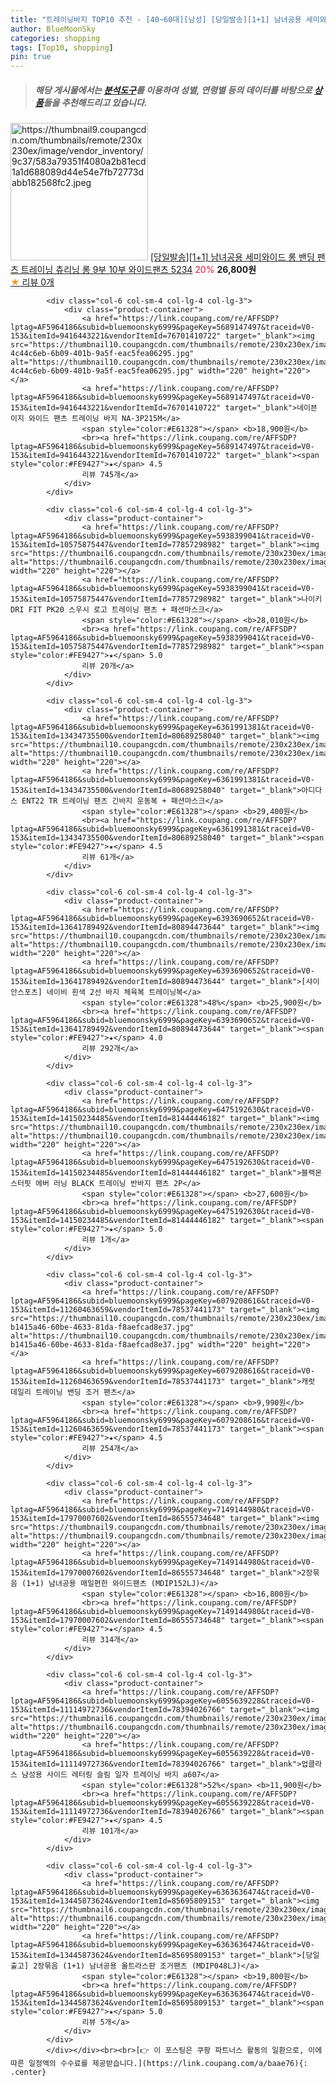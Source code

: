 ```yaml
---
title: "트레이닝바지 TOP10 추천 - [40~60대][남성] [당일발송][1+1] 남녀공용 세미와이드 롱 밴딩 팬츠 트레이닝 츄리닝 롱 9부 10부 와이드팬츠 5234"
author: BlueMoonSky
categories: shopping
tags: [Top10, shopping]
pin: true
---
```


> ##### 해당 게시물에서는 [**분석도구**](https://itemscout.io/)를 이용하여 **성별**, **연령별** 등의 데이터를 바탕으로 [**상품**](https://link.coupang.com/a/baae76)들을 추천해드리고 있습니다.
<div class="container"><div class="row">
            <div class="col-6 col-sm-4 col-lg-4 col-lg-3">
                <div class="product-container">
                    <a href="https://link.coupang.com/re/AFFSDP?lptag=AF5964186&subid=bluemoonsky6999&pageKey=7272240527&traceid=V0-153&itemId=18549108434&vendorItemId=85687028247" target="_blank"><img src="https://thumbnail9.coupangcdn.com/thumbnails/remote/230x230ex/image/vendor_inventory/9c37/583a79351f4080a2b81ecd1a1d688089d44e54e7fb72773dabb182568fc2.jpeg" alt="https://thumbnail9.coupangcdn.com/thumbnails/remote/230x230ex/image/vendor_inventory/9c37/583a79351f4080a2b81ecd1a1d688089d44e54e7fb72773dabb182568fc2.jpeg" width="220" height="220"></a>
                    <a href="https://link.coupang.com/re/AFFSDP?lptag=AF5964186&subid=bluemoonsky6999&pageKey=7272240527&traceid=V0-153&itemId=18549108434&vendorItemId=85687028247" target="_blank">[당일발송][1+1] 남녀공용 세미와이드 롱 밴딩 팬츠 트레이닝 츄리닝 롱 9부 10부 와이드팬츠 5234</a>
                    <span style="color:#E61328">20%</span> <b>26,800원</b>
                    <br><a href="https://link.coupang.com/re/AFFSDP?lptag=AF5964186&subid=bluemoonsky6999&pageKey=7272240527&traceid=V0-153&itemId=18549108434&vendorItemId=85687028247" target="_blank"><span style="color:#FE9427">★</span> 
                    리뷰 0개</a>
                </div>
            </div>
            
            <div class="col-6 col-sm-4 col-lg-4 col-lg-3">
                <div class="product-container">
                    <a href="https://link.coupang.com/re/AFFSDP?lptag=AF5964186&subid=bluemoonsky6999&pageKey=5689147497&traceid=V0-153&itemId=9416443221&vendorItemId=76701410722" target="_blank"><img src="https://thumbnail10.coupangcdn.com/thumbnails/remote/230x230ex/image/retail/images/1576803248574593-4c44c6eb-6b09-401b-9a5f-eac5fea06295.jpg" alt="https://thumbnail10.coupangcdn.com/thumbnails/remote/230x230ex/image/retail/images/1576803248574593-4c44c6eb-6b09-401b-9a5f-eac5fea06295.jpg" width="220" height="220"></a>
                    <a href="https://link.coupang.com/re/AFFSDP?lptag=AF5964186&subid=bluemoonsky6999&pageKey=5689147497&traceid=V0-153&itemId=9416443221&vendorItemId=76701410722" target="_blank">네이븐 이지 와이드 팬츠 트레이닝 바지 NA-3P215M</a>
                    <span style="color:#E61328"></span> <b>18,900원</b>
                    <br><a href="https://link.coupang.com/re/AFFSDP?lptag=AF5964186&subid=bluemoonsky6999&pageKey=5689147497&traceid=V0-153&itemId=9416443221&vendorItemId=76701410722" target="_blank"><span style="color:#FE9427">★</span> 4.5
                    리뷰 745개</a>
                </div>
            </div>
            
            <div class="col-6 col-sm-4 col-lg-4 col-lg-3">
                <div class="product-container">
                    <a href="https://link.coupang.com/re/AFFSDP?lptag=AF5964186&subid=bluemoonsky6999&pageKey=5938399041&traceid=V0-153&itemId=10575875447&vendorItemId=77857298982" target="_blank"><img src="https://thumbnail6.coupangcdn.com/thumbnails/remote/230x230ex/image/vendor_inventory/ee44/8e07c2b30bac0617f25f32a9b5b4f7a22dc898553b791a7b11ef934d3ae3.jpg" alt="https://thumbnail6.coupangcdn.com/thumbnails/remote/230x230ex/image/vendor_inventory/ee44/8e07c2b30bac0617f25f32a9b5b4f7a22dc898553b791a7b11ef934d3ae3.jpg" width="220" height="220"></a>
                    <a href="https://link.coupang.com/re/AFFSDP?lptag=AF5964186&subid=bluemoonsky6999&pageKey=5938399041&traceid=V0-153&itemId=10575875447&vendorItemId=77857298982" target="_blank">나이키 DRI FIT PK20 스우시 로고 트레이닝 팬츠 + 패션마스크</a>
                    <span style="color:#E61328"></span> <b>28,010원</b>
                    <br><a href="https://link.coupang.com/re/AFFSDP?lptag=AF5964186&subid=bluemoonsky6999&pageKey=5938399041&traceid=V0-153&itemId=10575875447&vendorItemId=77857298982" target="_blank"><span style="color:#FE9427">★</span> 5.0
                    리뷰 20개</a>
                </div>
            </div>
            
            <div class="col-6 col-sm-4 col-lg-4 col-lg-3">
                <div class="product-container">
                    <a href="https://link.coupang.com/re/AFFSDP?lptag=AF5964186&subid=bluemoonsky6999&pageKey=6361991381&traceid=V0-153&itemId=13434735500&vendorItemId=80689258040" target="_blank"><img src="https://thumbnail10.coupangcdn.com/thumbnails/remote/230x230ex/image/vendor_inventory/77eb/c96dacbb04418625a12240a7e602f7456e7b707fca5e914f6d489f912265.jpg" alt="https://thumbnail10.coupangcdn.com/thumbnails/remote/230x230ex/image/vendor_inventory/77eb/c96dacbb04418625a12240a7e602f7456e7b707fca5e914f6d489f912265.jpg" width="220" height="220"></a>
                    <a href="https://link.coupang.com/re/AFFSDP?lptag=AF5964186&subid=bluemoonsky6999&pageKey=6361991381&traceid=V0-153&itemId=13434735500&vendorItemId=80689258040" target="_blank">아디다스 ENT22 TR 트레이닝 팬츠 긴바지 운동복 + 패션마스크</a>
                    <span style="color:#E61328"></span> <b>29,400원</b>
                    <br><a href="https://link.coupang.com/re/AFFSDP?lptag=AF5964186&subid=bluemoonsky6999&pageKey=6361991381&traceid=V0-153&itemId=13434735500&vendorItemId=80689258040" target="_blank"><span style="color:#FE9427">★</span> 4.5
                    리뷰 61개</a>
                </div>
            </div>
            
            <div class="col-6 col-sm-4 col-lg-4 col-lg-3">
                <div class="product-container">
                    <a href="https://link.coupang.com/re/AFFSDP?lptag=AF5964186&subid=bluemoonsky6999&pageKey=6393690652&traceid=V0-153&itemId=13641789492&vendorItemId=80894473644" target="_blank"><img src="https://thumbnail10.coupangcdn.com/thumbnails/remote/230x230ex/image/vendor_inventory/aff1/4fff20e42ab2ff47dcdcb31441bea543604b9e1133ae90b0a1a0a01e6022.png" alt="https://thumbnail10.coupangcdn.com/thumbnails/remote/230x230ex/image/vendor_inventory/aff1/4fff20e42ab2ff47dcdcb31441bea543604b9e1133ae90b0a1a0a01e6022.png" width="220" height="220"></a>
                    <a href="https://link.coupang.com/re/AFFSDP?lptag=AF5964186&subid=bluemoonsky6999&pageKey=6393690652&traceid=V0-153&itemId=13641789492&vendorItemId=80894473644" target="_blank">[샤이안스포츠] 네이비 흰색 2선 바지 체육복 트레이닝복</a>
                    <span style="color:#E61328">48%</span> <b>25,900원</b>
                    <br><a href="https://link.coupang.com/re/AFFSDP?lptag=AF5964186&subid=bluemoonsky6999&pageKey=6393690652&traceid=V0-153&itemId=13641789492&vendorItemId=80894473644" target="_blank"><span style="color:#FE9427">★</span> 4.0
                    리뷰 292개</a>
                </div>
            </div>
            
            <div class="col-6 col-sm-4 col-lg-4 col-lg-3">
                <div class="product-container">
                    <a href="https://link.coupang.com/re/AFFSDP?lptag=AF5964186&subid=bluemoonsky6999&pageKey=6475192630&traceid=V0-153&itemId=14150234485&vendorItemId=81444446182" target="_blank"><img src="https://thumbnail10.coupangcdn.com/thumbnails/remote/230x230ex/image/vendor_inventory/1104/06387f3ecaa03c022194f2283d7aec106bc40b6f60cb05856298317576de.jpg" alt="https://thumbnail10.coupangcdn.com/thumbnails/remote/230x230ex/image/vendor_inventory/1104/06387f3ecaa03c022194f2283d7aec106bc40b6f60cb05856298317576de.jpg" width="220" height="220"></a>
                    <a href="https://link.coupang.com/re/AFFSDP?lptag=AF5964186&subid=bluemoonsky6999&pageKey=6475192630&traceid=V0-153&itemId=14150234485&vendorItemId=81444446182" target="_blank">블랙몬스터핏 에버 러닝 BLACK 트레이닝 반바지 팬츠 2P</a>
                    <span style="color:#E61328"></span> <b>27,600원</b>
                    <br><a href="https://link.coupang.com/re/AFFSDP?lptag=AF5964186&subid=bluemoonsky6999&pageKey=6475192630&traceid=V0-153&itemId=14150234485&vendorItemId=81444446182" target="_blank"><span style="color:#FE9427">★</span> 5.0
                    리뷰 1개</a>
                </div>
            </div>
            
            <div class="col-6 col-sm-4 col-lg-4 col-lg-3">
                <div class="product-container">
                    <a href="https://link.coupang.com/re/AFFSDP?lptag=AF5964186&subid=bluemoonsky6999&pageKey=6079208616&traceid=V0-153&itemId=11260463659&vendorItemId=78537441173" target="_blank"><img src="https://thumbnail10.coupangcdn.com/thumbnails/remote/230x230ex/image/retail/images/6832236656317094-b1415a46-60be-4633-81da-f8aefcad8e37.jpg" alt="https://thumbnail10.coupangcdn.com/thumbnails/remote/230x230ex/image/retail/images/6832236656317094-b1415a46-60be-4633-81da-f8aefcad8e37.jpg" width="220" height="220"></a>
                    <a href="https://link.coupang.com/re/AFFSDP?lptag=AF5964186&subid=bluemoonsky6999&pageKey=6079208616&traceid=V0-153&itemId=11260463659&vendorItemId=78537441173" target="_blank">캐럿 데일리 트레이닝 밴딩 조거 팬츠</a>
                    <span style="color:#E61328"></span> <b>9,990원</b>
                    <br><a href="https://link.coupang.com/re/AFFSDP?lptag=AF5964186&subid=bluemoonsky6999&pageKey=6079208616&traceid=V0-153&itemId=11260463659&vendorItemId=78537441173" target="_blank"><span style="color:#FE9427">★</span> 4.5
                    리뷰 254개</a>
                </div>
            </div>
            
            <div class="col-6 col-sm-4 col-lg-4 col-lg-3">
                <div class="product-container">
                    <a href="https://link.coupang.com/re/AFFSDP?lptag=AF5964186&subid=bluemoonsky6999&pageKey=7149144980&traceid=V0-153&itemId=17970007602&vendorItemId=86555734648" target="_blank"><img src="https://thumbnail9.coupangcdn.com/thumbnails/remote/230x230ex/image/vendor_inventory/814b/3e1d3142861081f227696530f03199c79e2d6d2e23251b83095395f33a07.jpg" alt="https://thumbnail9.coupangcdn.com/thumbnails/remote/230x230ex/image/vendor_inventory/814b/3e1d3142861081f227696530f03199c79e2d6d2e23251b83095395f33a07.jpg" width="220" height="220"></a>
                    <a href="https://link.coupang.com/re/AFFSDP?lptag=AF5964186&subid=bluemoonsky6999&pageKey=7149144980&traceid=V0-153&itemId=17970007602&vendorItemId=86555734648" target="_blank">2장묶음 (1+1) 남녀공용 매일편한 와이드팬츠 (MDIP152LJ)</a>
                    <span style="color:#E61328"></span> <b>16,800원</b>
                    <br><a href="https://link.coupang.com/re/AFFSDP?lptag=AF5964186&subid=bluemoonsky6999&pageKey=7149144980&traceid=V0-153&itemId=17970007602&vendorItemId=86555734648" target="_blank"><span style="color:#FE9427">★</span> 4.5
                    리뷰 314개</a>
                </div>
            </div>
            
            <div class="col-6 col-sm-4 col-lg-4 col-lg-3">
                <div class="product-container">
                    <a href="https://link.coupang.com/re/AFFSDP?lptag=AF5964186&subid=bluemoonsky6999&pageKey=6055639228&traceid=V0-153&itemId=11114972736&vendorItemId=78394026766" target="_blank"><img src="https://thumbnail6.coupangcdn.com/thumbnails/remote/230x230ex/image/rs_quotation_api/3mrzfwyy/16dbf181895a4596b173814bef8676fb.jpg" alt="https://thumbnail6.coupangcdn.com/thumbnails/remote/230x230ex/image/rs_quotation_api/3mrzfwyy/16dbf181895a4596b173814bef8676fb.jpg" width="220" height="220"></a>
                    <a href="https://link.coupang.com/re/AFFSDP?lptag=AF5964186&subid=bluemoonsky6999&pageKey=6055639228&traceid=V0-153&itemId=11114972736&vendorItemId=78394026766" target="_blank">업클라스 남성용 사이드 레터링 슬림 일자 트레이닝 바지 a607</a>
                    <span style="color:#E61328">52%</span> <b>11,900원</b>
                    <br><a href="https://link.coupang.com/re/AFFSDP?lptag=AF5964186&subid=bluemoonsky6999&pageKey=6055639228&traceid=V0-153&itemId=11114972736&vendorItemId=78394026766" target="_blank"><span style="color:#FE9427">★</span> 4.5
                    리뷰 101개</a>
                </div>
            </div>
            
            <div class="col-6 col-sm-4 col-lg-4 col-lg-3">
                <div class="product-container">
                    <a href="https://link.coupang.com/re/AFFSDP?lptag=AF5964186&subid=bluemoonsky6999&pageKey=6363636474&traceid=V0-153&itemId=13445873624&vendorItemId=85695809153" target="_blank"><img src="https://thumbnail6.coupangcdn.com/thumbnails/remote/230x230ex/image/vendor_inventory/217a/ef01b565e732528ad6b191af4770e6a80989df05e8f106d3812cf8d3eb44.jpg" alt="https://thumbnail6.coupangcdn.com/thumbnails/remote/230x230ex/image/vendor_inventory/217a/ef01b565e732528ad6b191af4770e6a80989df05e8f106d3812cf8d3eb44.jpg" width="220" height="220"></a>
                    <a href="https://link.coupang.com/re/AFFSDP?lptag=AF5964186&subid=bluemoonsky6999&pageKey=6363636474&traceid=V0-153&itemId=13445873624&vendorItemId=85695809153" target="_blank">[당일출고] 2장묶음 (1+1) 남녀공용 울트라스판 조거팬츠 (MDIP048LJ)</a>
                    <span style="color:#E61328"></span> <b>19,800원</b>
                    <br><a href="https://link.coupang.com/re/AFFSDP?lptag=AF5964186&subid=bluemoonsky6999&pageKey=6363636474&traceid=V0-153&itemId=13445873624&vendorItemId=85695809153" target="_blank"><span style="color:#FE9427">★</span> 5.0
                    리뷰 5개</a>
                </div>
            </div>
            </div></div><br><br>[👉 이 포스팅은 쿠팡 파트너스 활동의 일환으로, 이에 따른 일정액의 수수료를 제공받습니다.](https://link.coupang.com/a/baae76){: .center}